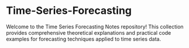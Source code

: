 # Time-Series-Forecasting
Welcome to the Time Series Forecasting Notes repository! This collection provides comprehensive theoretical explanations and practical code examples for forecasting techniques applied to time series data.
